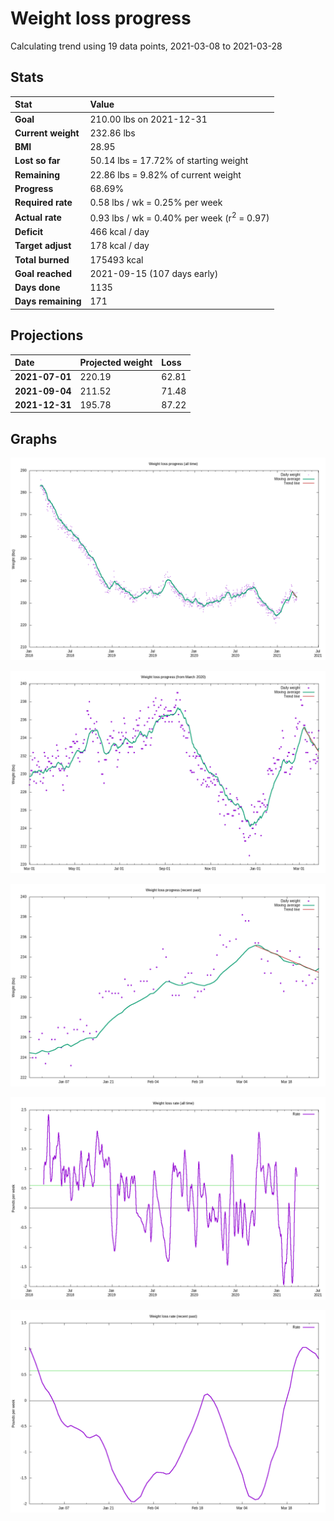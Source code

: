 # Weight loss progress

Calculating trend using 19 data points, 2021-03-08 to 2021-03-28

## Stats

Stat|Value
:-|:-
**Goal**|210.00 lbs on 2021-12-31
**Current weight**|232.86 lbs
**BMI**|28.95
**Lost so far**|50.14 lbs = 17.72% of starting weight
**Remaining**|22.86 lbs =  9.82% of current  weight
**Progress**|68.69%
**Required rate**|0.58 lbs / wk = 0.25% per week
**Actual rate**|0.93 lbs / wk = 0.40% per week  (r<sup>2</sup> = 0.97)
**Deficit**|466 kcal / day
**Target adjust**|178 kcal / day
**Total burned**|175493 kcal
**Goal reached**|2021-09-15 (107 days early)
**Days done**|1135
**Days remaining**|171

## Projections

Date|Projected weight|Loss
:-|:-|:-
**2021-07-01**|220.19|62.81
**2021-09-04**|211.52|71.48
**2021-12-31**|195.78|87.22

## Graphs

![](weight-graph-alltime.png)

![](weight-graph-covid.png)

![](weight-graph-recent.png)

![](rate-graph-alltime.png)

![](rate-graph-recent.png)
